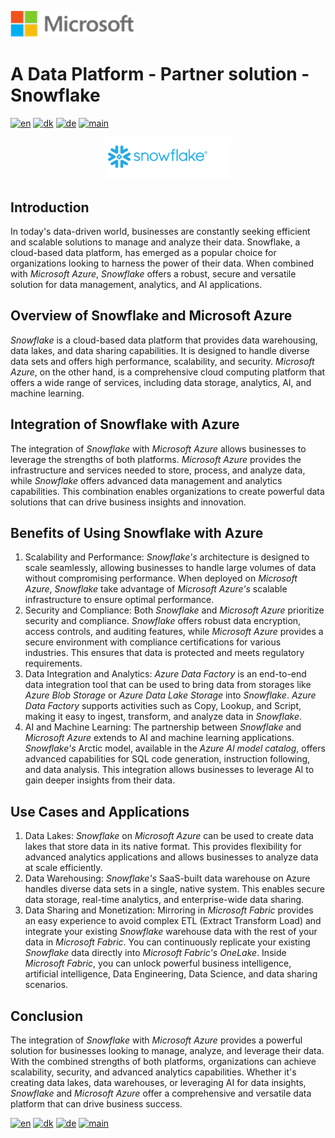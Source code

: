 ![microsoft](../../images/microsoft.png)

# A Data Platform - Partner solution - Snowflake

[![en](https://img.shields.io/badge/lang-en-red.svg)](Snowflake.md)
[![dk](https://img.shields.io/badge/lang-dk-green.svg)](Snowflake-da.md)
[![de](https://img.shields.io/badge/lang-de-yellow.svg)](Snowflake-de.md)
[![main](https://img.shields.io/badge/main-document-blue.svg)](../../README.mdREADME.md)

<div style="text-align: center"><img src="../../images/snowflake.png" width="200" /></div>

## Introduction

In today's data-driven world, businesses are constantly seeking efficient and scalable solutions to manage and analyze their data. Snowflake, a cloud-based data platform, has emerged as a popular choice for organizations looking to harness the power of their data. When combined with *Microsoft Azure*, *Snowflake* offers a robust, secure and versatile solution for data management, analytics, and AI applications.

## Overview of Snowflake and Microsoft Azure

*Snowflake* is a cloud-based data platform that provides data warehousing, data lakes, and data sharing capabilities. It is designed to handle diverse data sets and offers high performance, scalability, and security. *Microsoft Azure*, on the other hand, is a comprehensive cloud computing platform that offers a wide range of services, including data storage, analytics, AI, and machine learning.

## Integration of Snowflake with Azure

The integration of *Snowflake* with *Microsoft Azure* allows businesses to leverage the strengths of both platforms. *Microsoft Azure* provides the infrastructure and services needed to store, process, and analyze data, while *Snowflake* offers advanced data management and analytics capabilities. This combination enables organizations to create powerful data solutions that can drive business insights and innovation.

## Benefits of Using Snowflake with Azure

1) Scalability and Performance: *Snowflake's* architecture is designed to scale seamlessly, allowing businesses to handle large volumes of data without compromising performance. When deployed on *Microsoft Azure*, *Snowflake* take advantage of *Microsoft Azure's* scalable infrastructure to ensure optimal performance.
2) Security and Compliance: Both *Snowflake* and *Microsoft Azure* prioritize security and compliance. *Snowflake* offers robust data encryption, access controls, and auditing features, while *Microsoft Azure* provides a secure environment with compliance certifications for various industries. This ensures that data is protected and meets regulatory requirements.
3) Data Integration and Analytics: *Azure Data Factory* is an end-to-end data integration tool that can be used to bring data from storages like *Azure Blob Storage* or *Azure Data Lake Storage* into *Snowflake*. *Azure Data Factory* supports activities such as Copy, Lookup, and Script, making it easy to ingest, transform, and analyze data in *Snowflake*.
4) AI and Machine Learning: The partnership between *Snowflake* and *Microsoft Azure* extends to AI and machine learning applications. *Snowflake's* Arctic model, available in the *Azure AI model catalog*, offers advanced capabilities for SQL code generation, instruction following, and data analysis. This integration allows businesses to leverage AI to gain deeper insights from their data.

## Use Cases and Applications

1) Data Lakes: *Snowflake* on *Microsoft Azure* can be used to create data lakes that store data in its native format. This provides flexibility for advanced analytics applications and allows businesses to analyze data at scale efficiently.
2) Data Warehousing: *Snowflake's* SaaS-built data warehouse on Azure handles diverse data sets in a single, native system. This enables secure data storage, real-time analytics, and enterprise-wide data sharing.
3) Data Sharing and Monetization: Mirroring in *Microsoft Fabric* provides an easy experience to avoid complex ETL (Extract Transform Load) and integrate your existing *Snowflake* warehouse data with the rest of your data in *Microsoft Fabric*. You can continuously replicate your existing *Snowflake* data directly into *Microsoft Fabric's OneLake*. Inside *Microsoft Fabric*, you can unlock powerful business intelligence, artificial intelligence, Data Engineering, Data Science, and data sharing scenarios.

## Conclusion

The integration of *Snowflake* with *Microsoft Azure* provides a powerful solution for businesses looking to manage, analyze, and leverage their data. With the combined strengths of both platforms, organizations can achieve scalability, security, and advanced analytics capabilities. Whether it's creating data lakes, data warehouses, or leveraging AI for data insights, *Snowflake* and *Microsoft Azure* offer a comprehensive and versatile data platform that can drive business success.

[![en](https://img.shields.io/badge/lang-en-red.svg)](Snowflake.md)
[![dk](https://img.shields.io/badge/lang-dk-green.svg)](Snowflake-da.md)
[![de](https://img.shields.io/badge/lang-de-yellow.svg)](Snowflake-de.md)
[![main](https://img.shields.io/badge/main-document-blue.svg)](../../README.mdREADME.md)